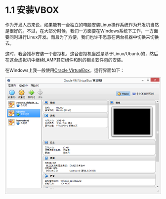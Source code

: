 # 1.1 安装VBOX

作为开发人员来说，如果能有一台独立的电脑安装Linux操作系统作为开发机当然是很好的。不过，在大部分时候，我们一方面要在Windows系统下工作，一方面要同时进行Linux开发。而且为了方便，我们也许不愿意在两台机器中切换来切换去。

这时，我会推荐安装一个虚拟机，这台虚拟机当然是基于Linux/Ubuntu的，然后在这台虚拟机中继续LAMP其它组件和别的相关软件包的安装。

在Windows上我一般使用[Oracle VirtualBox](https://www.virtualbox.org/)。运行界面如下：

![](img/1.1-1.png)




